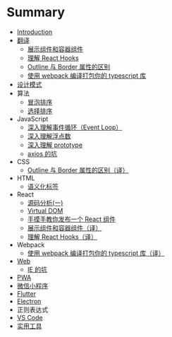 # Summary

- [Introduction](README.md)
- [翻译](translation/README.md)
  - [展示组件和容器组件](translation/2019-01-31.md)
  - [理解 React Hooks](translation/2019-02-21.md)
  - [Outline 与 Border 属性的区别](translation/2019-03-13.md)
  - [使用 webpack 编译打包你的 typescript 库](translation/2019-03-27.md)
- [设计模式](DesignPattern/README.md)
- 算法
  - [冒泡排序](Algorithm/bubble.md)
  - [选择排序](Algorithm/selection.md)
- JavaScript
  - [深入理解事件循环（Event Loop）](JavaScript/event-loop.md)
  - [深入理解浮点数](JavaScript/float-number.md)
  - [深入理解 prototype](JavaScript/prototype.md)
  - [axios 的坑](JavaScript/axios.md)
- CSS
  - [Outline 与 Border 属性的区别（译）](translation/2019-03-13.md)
- HTML
  - [语义化标签](HTML/tag.md)
- React
  - [源码分析(一)](React/source-code-analyze-1.md)
  - [Virtual DOM](React/dom-diff.md)
  - [手摸手教你发布一个 React 组件](React/how-to-create-a-react-component.md)
  - [展示组件和容器组件（译）](translation/2019-01-31.md)
  - [理解 React Hooks（译）](translation/2019-02-21.md)
- Webpack
  - [使用 webpack 编译打包你的 typescript 库（译）](translation/2019-03-27.md)
- [Web](Web/README.md)
  - [IE 的坑](Web/IE.md)  
- [PWA](PWA/README.md)
- [微信小程序](mp/README.md)
- [Flutter](Flutter/README.md)
- [Electron](Electron/README.md)
- 正则表达式
- [VS Code](VSCode/README.md)
- [实用工具](Tools.md)
